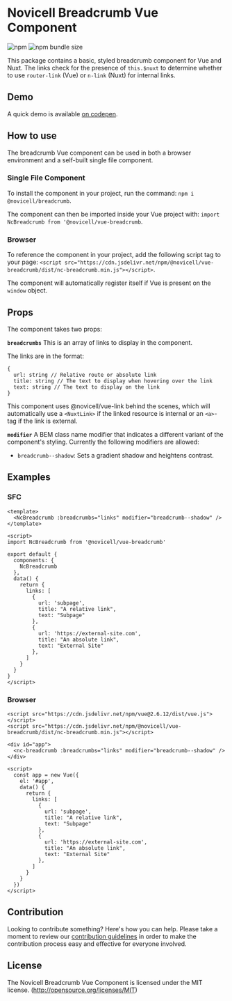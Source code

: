 # Novicell Breadcrumb Vue Component

![npm](https://img.shields.io/npm/v/@novicell/vue-breadcrumb) ![npm bundle size](https://img.shields.io/bundlephobia/min/@novicell/vue-breadcrumb)

This package contains a basic, styled breadcrumb component for Vue and Nuxt. The links check for the presence of `this.$nuxt` to determine whether to use `router-link` (Vue) or `n-link` (Nuxt) for internal links.

## Demo
A quick demo is available [on codepen](https://codepen.io/Novicell/pen/ExNPRoN "codepen.io").

## How to use
The breadcrumb Vue component can be used in both a browser environment and a self-built single file component.

### Single File Component
To install the component in your project, run the command:
`npm i @novicell/breadcrumb`.

The component can then be imported inside your Vue project with:
`import NcBreadcrumb from '@novicell/vue-breadcrumb`.

### Browser
To reference the component in your project, add the following script tag to your page:
`<script src="https://cdn.jsdelivr.net/npm/@novicell/vue-breadcrumb/dist/nc-breadcrumb.min.js"></script>`.

The component will automatically register itself if Vue is present on the `window` object.

## Props
The component takes two props:

**`breadcrumbs`**
This is an array of links to display in the component.

The links are in the format:
```
{
  url: string // Relative route or absolute link
  title: string // The text to display when hovering over the link
  text: string // The text to display on the link
}
```

This component uses @novicell/vue-link behind the scenes, which will automatically use a `<NuxtLink>` if the linked resource is internal or an `<a>`-tag if the link is external.

**`modifier`**
A BEM class name modifier that indicates a different variant of the component's styling.
Currently the following modifiers are allowed:
- `breadcrumb--shadow`: Sets a gradient shadow and heightens contrast.

## Examples
### SFC
```
<template>
  <NcBreadcrumb :breadcrumbs="links" modifier="breadcrumb--shadow" />
</template>

<script>
import NcBreadcrumb from '@novicell/vue-breadcrumb'

export default {
  components: {
    NcBreadcrumb
  },
  data() {
    return {
      links: [
        {
          url: 'subpage',
          title: "A relative link",
          text: "Subpage"
        },
        {
          url: 'https://external-site.com',
          title: "An absolute link",
          text: "External Site"
        },
      ]
    }
  }
}
</script>
```
### Browser
```
<script src="https://cdn.jsdelivr.net/npm/vue@2.6.12/dist/vue.js"></script>
<script src="https://cdn.jsdelivr.net/npm/@novicell/vue-breadcrumb/dist/nc-breadcrumb.min.js"></script>

<div id="app">
  <nc-breadcrumb :breadcrumbs="links" modifier="breadcrumb--shadow" />
</div>

<script>
  const app = new Vue({
    el: '#app',
    data() {
      return {
        links: [
          {
            url: 'subpage',
            title: "A relative link",
            text: "Subpage"
          },
          {
            url: 'https://external-site.com',
            title: "An absolute link",
            text: "External Site"
          },
        ]
      }
    }
  })
</script>
```

## Contribution
Looking to contribute something? Here's how you can help. Please take a moment to review our [contribution guidelines](https://github.com/Novicell/novicell-frontend/wiki/Contribution-guidelines) in order to make the contribution process easy and effective for everyone involved.

## License
The Novicell Breadcrumb Vue Component is licensed under the MIT license. (http://opensource.org/licenses/MIT)
